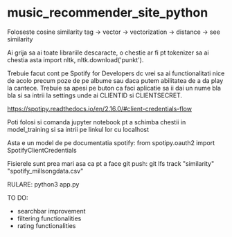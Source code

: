 # music_recommender_site_python

Foloseste cosine similarity
tag -> vector -> vectorization -> distance -> see similarity

Ai grija sa ai toate librariile descaracte, o chestie ar fi pt tokenizer sa ai chestia asta import nltk, nltk.download('punkt').

Trebuie facut cont pe Spotify for Developers dc vrei sa ai functionalitati nice de acolo precum poze de pe albume sau daca putem abilitatea de a da play la cantece. Trebuie sa apesi pe buton ca faci aplicatie sa ii dai un nume bla bla si sa intrii la settings unde ai CLIENTID si CLIENTSECRET.

https://spotipy.readthedocs.io/en/2.16.0/#client-credentials-flow

Poti folosi si comanda jupyter notebook pt a schimba chestii in model_training si sa intrii pe linkul lor cu localhost

Asta e un model de pe documentatia spotify:
from spotipy.oauth2 import SpotifyClientCredentials

Fisierele sunt prea mari asa ca pt a face git push:
git lfs track "similarity" "spotify_millsongdata.csv"

RULARE: python3 app.py

TO DO:
- searchbar improvement
- filtering functionalities
- rating functionalities